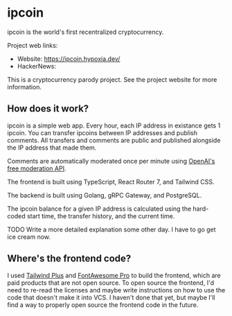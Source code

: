 # ipcoin

ipcoin is the world's first recentralized cryptocurrency.

Project web links:

* Website: https://ipcoin.hypoxia.dev/
* HackerNews:

This is a cryptocurrency parody project. See the project website for more information.

## How does it work?

ipcoin is a simple web app. Every hour, each IP address in existance gets 1 ipcoin. You can transfer ipcoins between IP
addresses and publish comments. All transfers and comments are public and published alongside the IP address that made
them.

Comments are automatically moderated once per minute
using [OpenAI's free moderation API](https://platform.openai.com/docs/guides/moderation).

The frontend is built using TypeScript, React Router 7, and Tailwind CSS.

The backend is built using Golang, gRPC Gateway, and PostgreSQL.

The ipcoin balance for a given IP address is calculated using the hard-coded start time, the transfer history, and the
current time.

TODO Write a more detailed explanation some other day. I have to go get ice cream now.

## Where's the frontend code?

I used [Tailwind Plus](https://tailwindcss.com/plus#pricing) and [FontAwesome Pro](https://fontawesome.com/plans) to
build the frontend, which are paid products that are not open source. To open source the frontend, I'd need to re-read
the licenses and maybe write instructions on how to use the code that doesn't make it into VCS. I haven't done that yet,
but maybe I'll find a way to properly open source the frontend code in the future.
